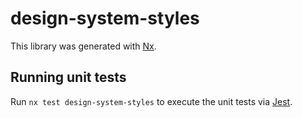 # design-system-styles

This library was generated with [Nx](https://nx.dev).

## Running unit tests

Run `nx test design-system-styles` to execute the unit tests via [Jest](https://jestjs.io).
